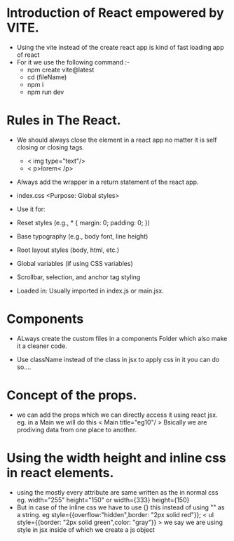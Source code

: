 # Introduction of React empowered by VITE.
- Using the vite instead of the create react app is kind of fast loading app of react 
- For it we use the following command :-
    * npm create vite@latest
    * cd (fileName)
    * npm i
    * npm run dev


# Rules in The React.
- We should always close the element in a react app no matter it is self closing or closing tags.
    * < img type="text"/>
    * < p>lorem< /p>
- Always add the wrapper in a return statement of the react app.
-  index.css
<Purpose: Global styles>

- Use it for:

- Reset styles (e.g., * { margin: 0; padding: 0; })

- Base typography (e.g., body font, line height)

- Root layout styles (body, html, etc.)

- Global variables (if using CSS variables)

- Scrollbar, selection, and anchor tag styling

- Loaded in: Usually imported in index.js or main.jsx.

# Components
- ALways create the custom files in a components Folder which also make it a cleaner code.

- Use className instead of the class in jsx to apply css in it you can do so....

# Concept of the props.
- we can add the props which we can directly access it using react jsx. eg. in a Main we will do this < Main title="eg10"/ >
Bsically we are prodiving data from one place to another.

# Using the width height and inline css in react elements.

- using the mostly every attribute are same written as the in normal css eg. width="255" height="150" or width={333} height={150}
- But in case of the inline css we have to use {} this instead of using "" as a string. eg style={{overflow:"hidden",border: "2px solid red"}}; < ul style={{border: "2px solid green",color: "gray"}} > we say we are using style in jsx inside of which we create a js object  
